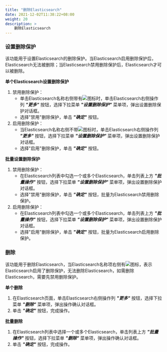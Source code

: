 ```yaml
---
title: "删除Elasticsearch"
date: 2021-12-02T11:38:22+08:00
weight: 20
description: >
    删除Elasticsearch
---
```


### 设置删除保护

该功能用于设置Elasticsearch的删除保护。当Elasticsearch启用删除保护后，Elasticsearch无法被删除；当Elasticsearch禁用删除保护后，Elasticsearch才可以被删除。

**单个Elasticsearch设置删除保护**

1. 禁用删除保护：
    - 单击Elasticsearch名称右侧带有![](../../../../images/delprotect1.png)图标时，单击Elasticsearch右侧操作列 **_"更多"_** 按钮，选择下拉菜单 **_"设置删除保护"_** 菜单项，弹出设置删除保护对话框。
    - 选择"禁用"删除保护，单击 **_"确定"_** 按钮。
2. 启用删除保护：
    - 当Elasticsearch名称右侧不带![](../../../../images/delprotect1.png)图标时，单击Elasticsearch右侧操作列 **_"更多"_** 按钮，选择下拉菜单 **_"设置删除保护"_** 菜单项，弹出设置删除保护对话框。
    - 选择"启用"删除保护，单击 **_"确定"_** 按钮。

**批量设置删除保护**

1. 禁用删除保护：
    - 在Elasticsearch列表中勾选一个或多个Elasticsearch，单击列表上方 **_"批量操作"_** 按钮，选择下拉菜单 **_"设置删除保护"_** 菜单项，弹出设置删除保护对话框。
    - 选择"禁用"删除保护，单击 **_"确定"_** 按钮，批量为Elasticsearch禁用删除保护。
2. 启用删除保护：
    - 在Elasticsearch列表中勾选一个或多个Elasticsearch，单击列表上方 **_"批量操作"_** 按钮，选择下拉菜单 **_"设置删除保护"_** 菜单项，弹出设置删除保护对话框。
    - 选择"启用"删除保护，单击 **_"确定"_** 按钮，批量为Elasticsearch启用删除保护。

### 删除

该功能用于删除Elasticsearch，当Elasticsearch名称项右侧有![](../../../../images/delprotect1.png)图标，表示Elasticsearch启用了删除保护，无法删除Elasticsearch，如需删除Elasticsearch，需要先禁用删除保护。

**单个删除**

1. 在Elasticsearch页面，单击Elasticsearch右侧操作列 **_"更多"_** 按钮，选择下拉菜单 **_"删除"_** 菜单项，弹出操作确认对话框。
2. 单击 **_"确定"_** 按钮，完成操作。

**批量删除**

1. 在Elasticsearch列表中选择一个或多个Elasticsearch，单击列表上方 **_"批量操作"_** 按钮，选择下拉菜单 **_"删除"_** 菜单项，弹出操作确认对话框。
2. 单击 **_"确定"_** 按钮，完成操作。